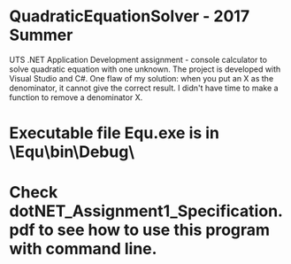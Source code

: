 # QuadraticEquationSolver - 2017 Summer
UTS .NET Application Development assignment - console calculator to solve quadratic equation with one unknown.
The project is developed with Visual Studio and C#.
One flaw of my solution: when you put an X as the denominator, it cannot give the correct result. I didn't have time to make a function to remove a denominator X. 

# Executable file Equ.exe is in \Equ\bin\Debug\
# Check dotNET_Assignment1_Specification.pdf to see how to use this program with command line.
